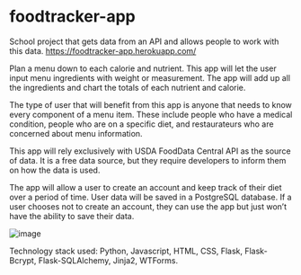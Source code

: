# foodtracker-app
School project that gets data from an API and allows people to work with this data.
https://foodtracker-app.herokuapp.com/

Plan a menu down to each calorie and nutrient. This app will let the user input menu ingredients with weight or measurement. 
The app will add up all the ingredients and chart the totals of each nutrient and calorie. 

The type of user that will benefit from this app is anyone that needs to know every component of a menu item. These include 
people who have a medical condition, people who are on a specific diet, and restaurateurs who are concerned about menu information.

This app will rely exclusively with USDA FoodData Central API as the source of data. It is a free data source, but they require 
developers to inform them on how the data is used. 

The app will allow a user to create an account and keep track of their diet over a period of time. User data will be saved in a 
PostgreSQL database. If a user chooses not to create an account, they can use the app but just won’t have the ability to save their data.

![image](Database_schema.svg)

Technology stack used: Python, Javascript, HTML, CSS, Flask, Flask-Bcrypt, Flask-SQLAlchemy, Jinja2, WTForms.

